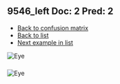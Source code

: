 ## 9546_left Doc: 2 Pred: 2
- [Back to confusion matrix](https://github.com/juliandewit/kaggle_retinopathy/blob/master/matrix.md)
- [Back to list](https://github.com/juliandewit/kaggle_retinopathy/blob/master/lists/22/list.md)
- [Next example in list](https://github.com/juliandewit/kaggle_retinopathy/blob/master/lists/22/95/9569_right.md)

![Eye](https://retinopaty.blob.core.windows.net/size1024/9546_left_2.jpeg)

### 

![Eye]()
